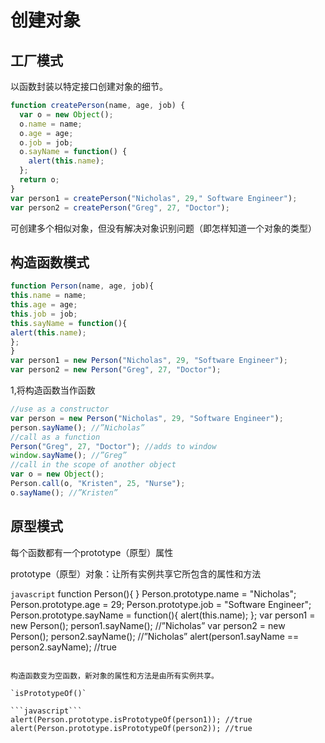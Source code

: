 # 创建对象 

## 工厂模式

以函数封装以特定接口创建对象的细节。 

```javascript
function createPerson(name, age, job) {
  var o = new Object();
  o.name = name;
  o.age = age;
  o.job = job;
  o.sayName = function() {
    alert(this.name);
  };
  return o;
}
var person1 = createPerson("Nicholas", 29," Software Engineer");
var person2 = createPerson("Greg", 27, "Doctor");
```   

可创建多个相似对象，但没有解决对象识别问题（即怎样知道一个对象的类型）

## 构造函数模式     

```javascript
function Person(name, age, job){
this.name = name;
this.age = age;
this.job = job;
this.sayName = function(){
alert(this.name);
};
}
var person1 = new Person("Nicholas", 29, "Software Engineer");
var person2 = new Person("Greg", 27, "Doctor");
```

1,将构造函数当作函数
```javascript
//use as a constructor
var person = new Person("Nicholas", 29, "Software Engineer");
person.sayName(); //”Nicholas”
//call as a function
Person("Greg", 27, "Doctor"); //adds to window
window.sayName(); //”Greg”
//call in the scope of another object
var o = new Object();
Person.call(o, "Kristen", 25, "Nurse");
o.sayName(); //”Kristen”
```    

## 原型模式 
每个函数都有一个prototype（原型）属性   

prototype（原型）对象：让所有实例共享它所包含的属性和方法  

```javascript```
function Person(){
}
Person.prototype.name = "Nicholas";
Person.prototype.age = 29;
Person.prototype.job = "Software Engineer";
Person.prototype.sayName = function(){
alert(this.name);
};
var person1 = new Person();
person1.sayName(); //”Nicholas”
var person2 = new Person();
person2.sayName(); //”Nicholas”
alert(person1.sayName == person2.sayName); //true
```

构造函数变为空函数，新对象的属性和方法是由所有实例共享。  

`isPrototypeOf()`  

```javascript```
alert(Person.prototype.isPrototypeOf(person1)); //true
alert(Person.prototype.isPrototypeOf(person2)); //true
```
